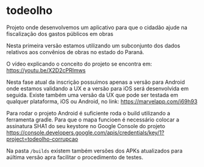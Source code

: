 # todeolho
Projeto onde desenvolvemos um aplicativo para que o cidadão ajude na fiscalização dos gastos públicos em obras

Nesta primeira versão estamos utilizando um subconjunto dos dados relativos aos convênios de obras no estado do Paraná.

O vídeo explicando o conceito do projeto se encontra em:
https://youtu.be/X2D2cPRImws

Nesta fase atual da inscrição possuímos apenas a versão para Android onde estamos validando a UX e a versão para iOS será desenvolvida em seguida.
Existe também uma versão da UX que pode ser testada em qualquer plataforma, iOS ou Android, no link:
https://marvelapp.com/i69h93

Para rodar o projeto Android é suficiente roda o build utilizando a ferramenta gradle.
Para que o mapa funcioen é necessário colocar a assinatura SHA1 do seu keystore no Google Console do projeto
https://console.developers.google.com/apis/credentials/key/1?project=todeolho-corrupcao

Na pasta `/builds` existem também versões dos APKs atualizados para aúltima versão apra facilitar o procedimento de testes.
